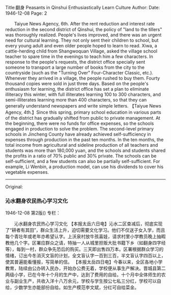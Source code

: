 Title:翻身 Peasants in Qinshui Enthusiastically Learn Culture
Author:
Date: 1946-12-08
Page: 2

　　Taiyue News Agency, 6th. After the rent reduction and interest rate reduction in the second district of Qinshui, the policy of "land to the tillers" was thoroughly realized. People's lives improved, and there was an urgent need for cultural learning. They not only sent their children to school, but every young adult and even older people hoped to learn to read. Xiwa, a cattle-herding child from Shangwoquan Village, asked the village school teacher to spare time in the evenings to teach him a few characters. In response to the people's requests, the district office specially sent someone to transport a large number of books from the city to the countryside (such as the "Turning Over" Four-Character Classic, etc.). Whenever they arrived in a village, the people rushed to buy them. Fourty thousand copies were sold in just three days. Based on the people's enthusiasm for learning, the district office has set a plan to eliminate illiteracy this winter, with full illiterates learning 100 to 300 characters, and semi-illiterates learning more than 400 characters, so that they can generally understand newspapers and write simple letters.
    【Taiyue News Agency, 4th.】Since this spring, primary school education in various parts of the district has gradually shifted from public to private management. At the beginning, there were no funds for office expenses, so the schools engaged in production to solve the problem. The second-level primary schools in Jincheng County have already achieved self-sufficiency in expenses through production in the past ten months. In the ten months, the total income from agricultural and sideline production of all teachers and students was more than 180,000 yuan, and the schools and students shared the profits in a ratio of 70% public and 30% private. The schools can be self-sufficient, and a few students can also be partially self-sufficient. For example, Li Wenbin, a production model, can use his dividends to cover his vegetable expenses.



<hr /> 

Original: 


### 沁水翻身农民热心学习文化

1946-12-08
第2版()
专栏：

　　沁水翻身农民热心学习文化
    【本报太岳六日电】沁水二区查减后，彻底实现了“耕者有其田”，群众生活上升，迫切需要文化学习。他们不仅送子女入学，而且每个青壮年或老年亦希望认字。上沃泉村放牛孩喜娃，请求村里小学教员晚上抽暇教他几个字。区署应群众之请，特抽一人从城里担贩大批书籍下乡（如翻身四字经等），每到一村，群众争先恐后的购买。三天即出售四万本。区署根据群众学习的情绪，订出今冬消灭文盲的计划，全文盲认字一百到三百，半文盲认字四百以上，使其普遍能看懂报，写简单的信。
    【本报太岳四日电】今春以来，全区各地小学教育，陆续由公办转入民办，开始办公费无着，学校便从事生产解决。晋城县第二两级小学，已在今年十个月的生产中，达到了费用的自给。十个月中全体师生的农业与副业生产，共收入洋十八万余元，学校与学生按公七私三分红，学校可以自给，少数学生亦能部份自给。如生产模范李文斌，分红可自给菜金。
